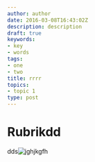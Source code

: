 ```yaml
---
author: author
date: 2016-03-08T16:43:02Z
description: description
draft: true
keywords:
- key
- words
tags:
- one
- two
title: rrrr
topics:
- topic 1
type: post
---
```



# Rubrikdd

dds![jghjkgfh][1]


  [1]: https://res.cloudinary.com/appernetic/v1457455493/dztlfxxqfiqhzrr1uati
